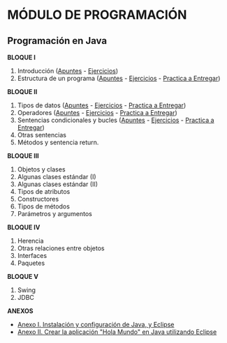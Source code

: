 # MÓDULO DE PROGRAMACIÓN

## Programación en Java

**BLOQUE I**

1. Introducción \([Apuntes](./java/apuntes/ut01_introduccion.md) - [Ejercicios](./java/ejercicios/ut01_introduccion.md)\)
2. Estructura de un programa \([Apuntes](./java/apuntes/ut02_estructura_de_un_programa_en_java.md) - [Ejercicios](./java/ejercicios/ut02_estructura_de_un_programa_en_java.md) - [Practica a Entregar](./java/practicas_a_entregar/ut02_estructura_de_un_programa_en_java.md)\)

**BLOQUE II**

1. Tipos de datos \([Apuntes](./java/apuntes/ut03_tipos_primitivos_de_datos.md) - [Ejercicios](./java/ejercicios/ut03_tipos_primitivos_de_datos.md) - [Practica a Entregar](./java/practicas_a_entregar/ut03_tipos_primitivos_de_datos.md)\)
2. Operadores \([Apuntes](./java/apuntes/ut04_operadores.md) - [Ejercicios](./java/ejercicios/ut04_operadores.md) - [Practica a Entregar](./java/practicas_a_entregar/ut04_operadores.md)\)
3. Sentencias condicionales y bucles \([Apuntes](./java/apuntes/ut05_sentencias_condicionales_y_bucles.md) - [Ejercicios](./java/ejercicios/ut05_sentencias_condicionales_y_bucles.md) - [Practica a Entregar](./java/practicas_a_entregar/ut05_sentencias_condicionales_y_bucles.md)\)
4. Otras sentencias
5. Métodos y sentencia return.

**BLOQUE III**

1. Objetos y clases
2. Algunas clases estándar \(I\)
3. Algunas clases estándar \(II\)
4. Tipos de atributos
5. Constructores
6. Tipos de métodos
7. Parámetros y argumentos

**BLOQUE IV**

1. Herencia
2. Otras relaciones entre objetos
3. Interfaces
4. Paquetes

**BLOQUE V**

1. Swing
2. JDBC

**ANEXOS**

* [Anexo  I. Instalación y configuración de Java, y Eclipse](./java/anexos/anexo_i.md)
* [Anexo II. Crear la aplicación "Hola Mundo" en Java utilizando Eclipse](./java/anexos/anexo_ii.md)



